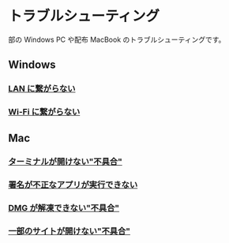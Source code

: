 # トラブルシューティング

部の Windows PC や配布 MacBook のトラブルシューティングです。

## Windows

### [LAN に繋がらない](/help/trouble/windows/lan)

### [Wi-Fi に繋がらない](/help/trouble/windows/wifi)

## Mac

### [ターミナルが開けない"不具合"](/help/trouble/mac/terminal)

### [署名が不正なアプリが実行できない](/help/trouble/mac/sign)

### [DMG が解凍できない"不具合"](/help/trouble/mac/dmg)

### [一部のサイトが開けない"不具合"](/help/trouble/mac/site)
